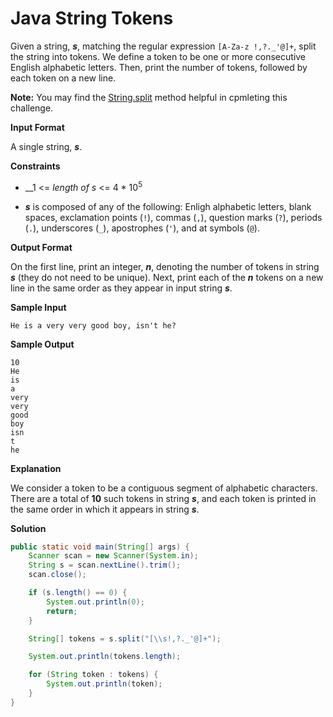 # Java String Tokens

Given a string, ___s___, matching the regular expression ```[A-Za-z !,?._'@]+```, split the string into tokens. We define a token to be one or more consecutive English alphabetic letters. Then, print the number of tokens, followed by each token on a new line.

__Note:__ You may find the [String.split](https://docs.oracle.com/javase/8/docs/api/java/lang/String.html#split-java.lang.String-) method helpful in cpmleting this challenge.

__Input Format__

A single string, ___s___.

__Constraints__

- __1 <= _length of s_ <= 4 * 10<sup>5</sup>

- ___s___ is composed of any of the following: Enligh alphabetic letters, blank spaces, exclamation points (```!```), commas (```,```), question marks (```?```), periods (```.```), underscores (```_```), apostrophes (```'```), and at symbols (```@```).

__Output Format__

On the first line, print an integer, ___n___, denoting the number of tokens in string ___s___ (they do not need to be unique). Next, print each of the ___n___ tokens on a new line in the same order as they appear in input string ___s___.

__Sample Input__

```
He is a very very good boy, isn't he?
```

__Sample Output__

```
10
He
is
a
very
very
good
boy
isn
t
he
```

__Explanation__

We consider a token to be a contiguous segment of alphabetic characters. There are a total of __10__ such tokens in string ___s___, and each token is printed in the same order in which it appears in string ___s___.

__Solution__

```java
public static void main(String[] args) {
    Scanner scan = new Scanner(System.in);
    String s = scan.nextLine().trim();
    scan.close();

    if (s.length() == 0) {
        System.out.println(0);
        return;
    }

    String[] tokens = s.split("[\\s!,?._'@]+");

    System.out.println(tokens.length);

    for (String token : tokens) {
        System.out.println(token);
    }
}
```
